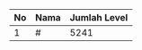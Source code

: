 | No | Nama            | Jumlah Level |
|----|-----------------|--------------|
| 1  | #    |    5241        |
